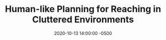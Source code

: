 ---
layout: post
title: Human-like Planning for Reaching in Cluttered Environments
authors: Mohamed Hasan, Matthew Warburton, Wisdom C. Agboh, Mehmet R. Dogar, Matteo Leonetti, He Wang, Faisal Mushtaq, Mark Mon-Williams, and Anthony G. Cohn
venue: ICRA 2020
published: 2020-02-28 14:00:00 -0500
link: https://arxiv.org/abs/2002.12738
date: 2020-10-13 14:00:00 -0500
location: Online
leader: Xiaohan Zhang
tags:
- Learning
- Planning
---